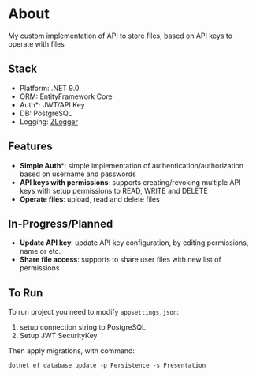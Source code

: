 # About
My custom implementation of API to store files, based on API keys to operate with files

## Stack
- Platform: .NET 9.0
- ORM: EntityFramework Core
- Auth*: JWT/API Key
- DB: PostgreSQL
- Logging: [ZLogger](https://github.com/Cysharp/ZLogger)

## Features
- **Simple Auth***: simple implementation of authentication/authorization based on username and passwords
- **API keys with permissions**: supports creating/revoking multiple API keys with setup permissions to READ, WRITE and DELETE
- **Operate files**: upload, read and delete files

## In-Progress/Planned
- **Update API key**: update API key configuration, by editing permissions, name or etc.
- **Share file access**: supports to share user files with new list of permissions

## To Run
To run project you need to modify `appsettings.json`:
1. setup connection string to PostgreSQL
2. Setup JWT SecurityKey

Then apply migrations, with command:
```
dotnet ef database update -p Persistence -s Presentation
```